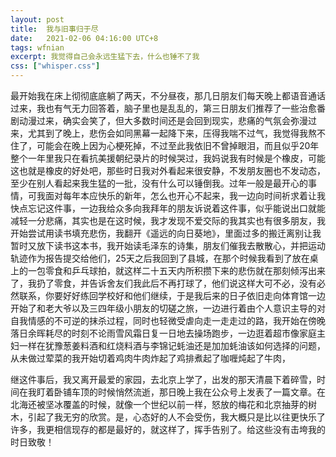 ```yaml
---
layout: post
title:  我与旧事归于尽
date:   2021-02-06 04:16:00 UTC+8
tags: wfnian
excerpt: 我觉得自己会永远生猛下去，什么也锤不了我
css: ["whisper.css"]
---
```


  
<p class="pp">最开始我在床上彻彻底底躺了两天，不分昼夜，那几日朋友们每天晚上都语音通话过来，我也有气无力回答着，脑子里也是乱乱的，第三日朋友们推荐了一些治愈番剧动漫过来，确实会笑了，但大多数时间还是会回到现实，悲痛的气氛会弥漫过来，尤其到了晚上，悲伤会如同黑幕一起降下来，压得我喘不过气，我觉得我熬不住了，可能会在晚上因为心梗死掉，不过至此我依旧不曾掉眼泪，而且似乎20年整个一年里我只在看抗美援朝纪录片的时候哭过，我妈说我有时候是个橡皮，可能这也就是橡皮的好处吧，那些时日我对外看起来很安静，不发朋友圈也不发动态，至少在别人看起来我生猛的一批，没有什么可以锤倒我。过年一般是最开心的事情，可我面对每年本应快乐的新年，怎么也开心不起来，我一边向时间祈求着让我快点忘记这件事，一边我给众多向我拜年的朋友诉说着这件事，似乎能说出口就能减轻一分悲痛，其实也是在这时候，我才发现不爱交际的我其实也有很多朋友，我开始尝试用读书填充悲伤，我翻开《遥远的向日葵地》，里面过多的搬迁离别让我暂时又放下读书这本书，我开始读毛泽东的诗集，朋友们催我去散散心，并把运动轨迹作为报告提交给他们，25天之后我回到了县城，在那个时候我看到了放在桌上的一包零食和乒乓球拍，就这样二十五天内所积攒下来的悲伤就在那刻倾泻出来了，我扔了零食，并告诉舍友们我此后不再打球了，他们说这样大可不必，没有必然联系，你要好好练回学校好和他们继续，于是我后来的日子依旧走向体育馆一边开始了和老大爷以及三四年级小朋友的切磋之旅，一边进行着由个人意识主导的对自我情感的不可逆的抹杀过程，同时也轻微受虐向走一走走过的路，我开始在傍晚落日余晖耗尽的时刻不论雨雪风霜日复一日地去操场跑步，一边逛着超市像家庭主妇一样在犹豫葱姜料酒和红烧料酒与李锦记蚝油还是加加蚝油该如何选择的问题，从未做过荤菜的我开始切着鸡肉牛肉炸起了鸡排煮起了咖喱炖起了牛肉，</p>
<p class="pp">继这件事后，我又离开最爱的家园，去北京上学了，出发的那天清晨下着碎雪，时间在我盯着卧铺车顶的时候悄然流逝，那日晚上我在公众号上发表了一篇文章。在北海还被坚冰覆盖的时候，就像一个世纪以前一样，怒放的梅花和北京抽芽的树木，引起了我无穷的欣赏。是，心态好的人不会受伤，我大概只是比以往更快乐了许多，我更相信现存的都是最好的，就这样了，挥手告别了。给这些没有击垮我的时日致敬！</p>


